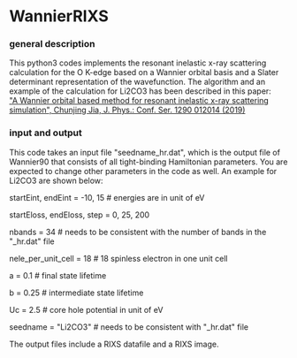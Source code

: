 # WannierRIXS

### general description
This python3 codes implements the resonant inelastic x-ray scattering calculation for the O K-edge based on a Wannier orbital basis 
and a Slater determinant representation of the wavefunction. The algorithm and an example of the calculation for Li2CO3 has been described in this paper:  
["A Wannier orbital based method for resonant inelastic x-ray scattering simulation", Chunjing Jia, J. Phys.: Conf. Ser. 1290 012014 (2019)](https://iopscience.iop.org/article/10.1088/1742-6596/1290/1/012014/meta)

### input and output
This code takes an input file "seedname_hr.dat", which is the output file of Wannier90 that consists of all tight-binding Hamiltonian parameters. 
You are expected to change other parameters in the code as well. An example for Li2CO3 are shown below:

startEint, endEint = -10, 15 # energies are in unit of eV

startEloss, endEloss, step = 0, 25, 200

nbands = 34 # needs to be consistent with the number of bands in the "_hr.dat" file

nele_per_unit_cell = 18 # 18 spinless electron in one unit cell

a = 0.1 #  final state lifetime 

b = 0.25 # intermediate state lifetime

Uc = 2.5 # core hole potential in unit of eV

seedname = "Li2CO3" # needs to be consistent with "_hr.dat" file

The output files include a RIXS datafile and a RIXS image.
